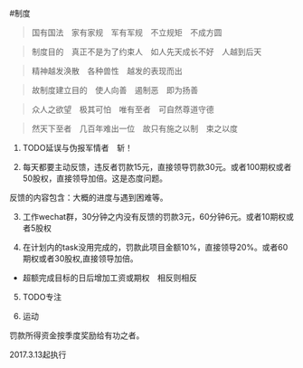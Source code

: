 #制度

>国有国法　家有家规　军有军规　不立规矩　不成方圆

>制度目的　真正不是为了约束人　如人先天成长不好　人越到后天　

>精神越发涣散　各种兽性　越发的表现而出

>故制度建立目的　使人向善　遏制恶　即为扬善

>众人之欲望　极其可怕　唯有至者　可自然尊道守德

>然天下至者　几百年难出一位　故只有施之以制　束之以度


1. TODO延误与伪报军情者　斩！

2. 每天都要主动反馈，违反者罚款15元，直接领导罚款30元。或者100期权或者50股权，直接领导加倍。这是态度问题。

反馈的内容包含：大概的进度与遇到困难等。

3. 工作wechat群，30分钟之内没有反馈的罚款3元，60分钟6元。或者10期权或者5股权

4. 在计划内的task没用完成的，罚款此项目金额10%，直接领导20%。或者60期权或者30股权,直接领导加倍。
 
 * 超额完成目标的日后增加工资或期权　相反则相反

5. TODO专注

6. 运动


罚款所得资金按季度奖励给有功之者。
 
2017.3.13起执行
